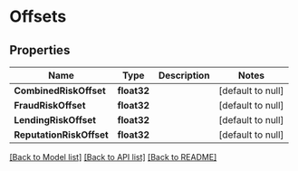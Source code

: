# Offsets

## Properties
Name | Type | Description | Notes
------------ | ------------- | ------------- | -------------
**CombinedRiskOffset** | **float32** |  | [default to null]
**FraudRiskOffset** | **float32** |  | [default to null]
**LendingRiskOffset** | **float32** |  | [default to null]
**ReputationRiskOffset** | **float32** |  | [default to null]

[[Back to Model list]](../README.md#documentation-for-models) [[Back to API list]](../README.md#documentation-for-api-endpoints) [[Back to README]](../README.md)

